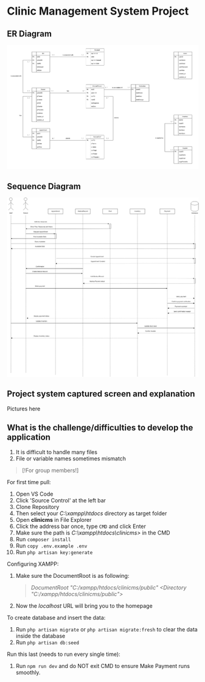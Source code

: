 # Clinic Management System Project

## ER Diagram
![Entity Relationship Diagram of Clinic Management System](/assets/erdfinal.png)

## Sequence Diagram
![Sequence Diagram of Clinic Management System](/assets/sequence.png)

## Project system captured screen and explanation
Pictures here

## What is the challenge/difficulties to develop the application
1. It is difficult to handle many files
2. File or variable names sometimes mismatch

> [!For group members!]

For first time pull:
1. Open VS Code
2. Click 'Source Control' at the left bar
3. Clone Repository
4. Then select your _C:\xampp\htdocs_ directory as target folder
5. Open **clinicms** in File Explorer
6. Click the address bar once, type `CMD` and click Enter
7. Make sure the path is _C:\xampp\htdocs\clinicms>_ in the CMD
8. Run `composer install`
9. Run `copy .env.example .env`
10. Run `php artisan key:generate`

Configuring XAMPP:
1. Make sure the DocumentRoot is as following:
    > _DocumentRoot "C:/xampp/htdocs/clinicms/public"_
    > _<Directory "C:/xampp/htdocs/clinicms/public">_
2. Now the _localhost_ URL will bring you to the homepage

To create database and insert the data:
1. Run `php artisan migrate` or `php artisan migrate:fresh` to clear the data inside the database
2. Run `php artisan db:seed`

Run this last (needs to run every single time):
1. Run `npm run dev` and do NOT exit CMD to ensure Make Payment runs smoothly.
